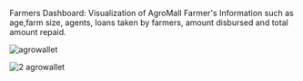 Farmers Dashboard: Visualization of AgroMall Farmer's Information such as age,farm size, agents, loans taken by farmers, amount disbursed and total amount repaid.

![agrowallet](https://user-images.githubusercontent.com/84006820/218100609-fadf36b8-40c9-4a7c-9f1f-421e52e90f57.png)

![2 agrowallet](https://user-images.githubusercontent.com/84006820/218284543-e2d4e75d-a664-4e5e-97c5-304263a75f1d.png)
